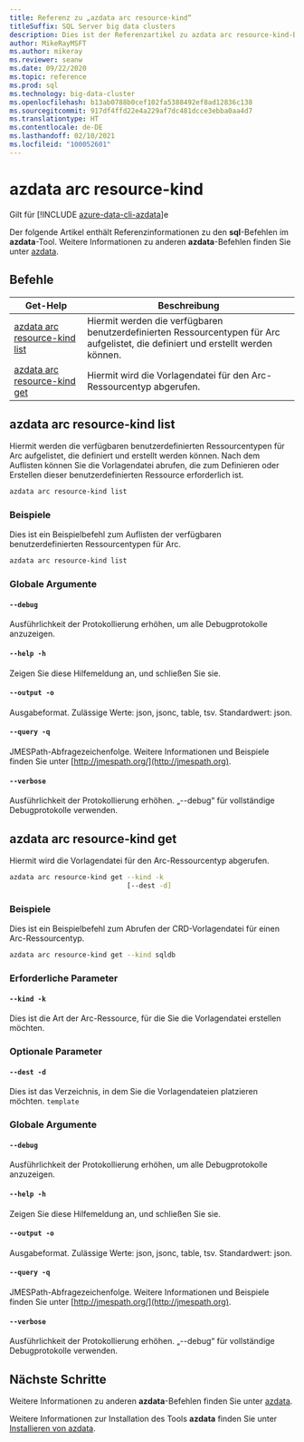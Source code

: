 ```yaml
---
title: Referenz zu „azdata arc resource-kind“
titleSuffix: SQL Server big data clusters
description: Dies ist der Referenzartikel zu azdata arc resource-kind-Befehlen.
author: MikeRayMSFT
ms.author: mikeray
ms.reviewer: seanw
ms.date: 09/22/2020
ms.topic: reference
ms.prod: sql
ms.technology: big-data-cluster
ms.openlocfilehash: b13ab0788b0cef102fa5388492ef8ad12836c138
ms.sourcegitcommit: 917df4ffd22e4a229af7dc481dcce3ebba0aa4d7
ms.translationtype: HT
ms.contentlocale: de-DE
ms.lasthandoff: 02/10/2021
ms.locfileid: "100052601"
---
```

# <a name="azdata-arc-resource-kind"></a>azdata arc resource-kind

Gilt für [!INCLUDE [azure-data-cli-azdata](../../includes/azure-data-cli-azdata.md)]e

Der folgende Artikel enthält Referenzinformationen zu den **sql**-Befehlen im **azdata**-Tool. Weitere Informationen zu anderen **azdata**-Befehlen finden Sie unter [azdata](reference-azdata.md).

## <a name="commands"></a>Befehle

|Get-Help|Beschreibung|
| --- | --- |
[azdata arc resource-kind list](#azdata-arc-resource-kind-list) | Hiermit werden die verfügbaren benutzerdefinierten Ressourcentypen für Arc aufgelistet, die definiert und erstellt werden können.
[azdata arc resource-kind get](#azdata-arc-resource-kind-get) | Hiermit wird die Vorlagendatei für den Arc-Ressourcentyp abgerufen.
## <a name="azdata-arc-resource-kind-list"></a>azdata arc resource-kind list
Hiermit werden die verfügbaren benutzerdefinierten Ressourcentypen für Arc aufgelistet, die definiert und erstellt werden können. Nach dem Auflisten können Sie die Vorlagendatei abrufen, die zum Definieren oder Erstellen dieser benutzerdefinierten Ressource erforderlich ist.
```bash
azdata arc resource-kind list 
```
### <a name="examples"></a>Beispiele
Dies ist ein Beispielbefehl zum Auflisten der verfügbaren benutzerdefinierten Ressourcentypen für Arc.
```bash
azdata arc resource-kind list
```
### <a name="global-arguments"></a>Globale Argumente
#### `--debug`
Ausführlichkeit der Protokollierung erhöhen, um alle Debugprotokolle anzuzeigen.
#### `--help -h`
Zeigen Sie diese Hilfemeldung an, und schließen Sie sie.
#### `--output -o`
Ausgabeformat.  Zulässige Werte: json, jsonc, table, tsv.  Standardwert: json.
#### `--query -q`
JMESPath-Abfragezeichenfolge. Weitere Informationen und Beispiele finden Sie unter [http://jmespath.org/](http://jmespath.org).
#### `--verbose`
Ausführlichkeit der Protokollierung erhöhen. „--debug“ für vollständige Debugprotokolle verwenden.
## <a name="azdata-arc-resource-kind-get"></a>azdata arc resource-kind get
Hiermit wird die Vorlagendatei für den Arc-Ressourcentyp abgerufen.
```bash
azdata arc resource-kind get --kind -k 
                             [--dest -d]
```
### <a name="examples"></a>Beispiele
Dies ist ein Beispielbefehl zum Abrufen der CRD-Vorlagendatei für einen Arc-Ressourcentyp.
```bash
azdata arc resource-kind get --kind sqldb
```
### <a name="required-parameters"></a>Erforderliche Parameter
#### `--kind -k`
Dies ist die Art der Arc-Ressource, für die Sie die Vorlagendatei erstellen möchten.
### <a name="optional-parameters"></a>Optionale Parameter
#### `--dest -d`
Dies ist das Verzeichnis, in dem Sie die Vorlagendateien platzieren möchten.
`template`
### <a name="global-arguments"></a>Globale Argumente
#### `--debug`
Ausführlichkeit der Protokollierung erhöhen, um alle Debugprotokolle anzuzeigen.
#### `--help -h`
Zeigen Sie diese Hilfemeldung an, und schließen Sie sie.
#### `--output -o`
Ausgabeformat.  Zulässige Werte: json, jsonc, table, tsv.  Standardwert: json.
#### `--query -q`
JMESPath-Abfragezeichenfolge. Weitere Informationen und Beispiele finden Sie unter [http://jmespath.org/](http://jmespath.org).
#### `--verbose`
Ausführlichkeit der Protokollierung erhöhen. „--debug“ für vollständige Debugprotokolle verwenden.

## <a name="next-steps"></a>Nächste Schritte

Weitere Informationen zu anderen **azdata**-Befehlen finden Sie unter [azdata](reference-azdata.md). 

Weitere Informationen zur Installation des Tools **azdata** finden Sie unter [Installieren von azdata](..\install\deploy-install-azdata.md).

